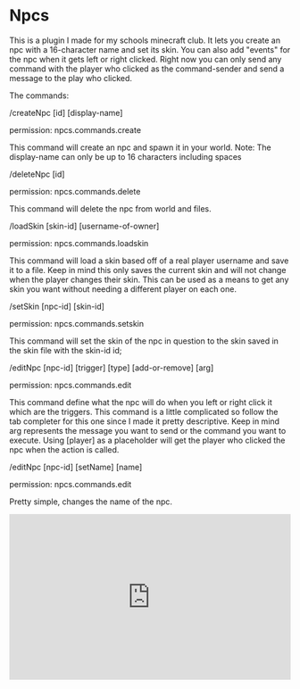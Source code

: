# Npcs
This is a plugin I made for my schools minecraft club. It lets you create an npc with a 16-character name and set its skin. You can also add "events" for the npc when it gets left or right clicked. Right now you can only send any command with the player who clicked as the command-sender and send a message to the play who clicked.

The commands:

/createNpc [id] [display-name] 

permission: npcs.commands.create

This command will create an npc and spawn it in your world. Note: The display-name can only be up to 16 characters including spaces

/deleteNpc [id]

permission: npcs.commands.delete

This command will delete the npc from world and files.

/loadSkin [skin-id] [username-of-owner]

permission: npcs.commands.loadskin

This command will load a skin based off of a real player username and save it to a file. Keep in mind this only saves the current skin and will not change when the player changes their skin. This can be used as a means to get any skin you want without needing a different player on each one.

/setSkin [npc-id] [skin-id]

permission: npcs.commands.setskin

This command will set the skin of the npc in question to the skin saved in the skin file with the skin-id id;

/editNpc [npc-id] [trigger] [type] [add-or-remove] [arg]

permission: npcs.commands.edit

This command define what the npc will do when you left or right click it which are the triggers. This command is a little complicated so follow the tab completer for this one since I made it pretty descriptive. Keep in mind arg represents the message you want to send or the command you want to execute. Using [player] as a placeholder will get the player who clicked the npc when the action is called.

/editNpc [npc-id] [setName] [name]

permission: npcs.commands.edit

Pretty simple, changes the name of the npc.

<div style="padding:58.97% 0 0 0;position:relative;"><iframe src="https://player.vimeo.com/video/746141108?h=c99066e088&amp;badge=0&amp;autopause=0&amp;player_id=0&amp;app_id=58479" frameborder="0" allow="autoplay; fullscreen; picture-in-picture" allowfullscreen style="position:absolute;top:0;left:0;width:100%;height:100%;" title="Screen Recording 2022-09-03 at 9.36.01 AM"></iframe></div><script src="https://player.vimeo.com/api/player.js"></script>
